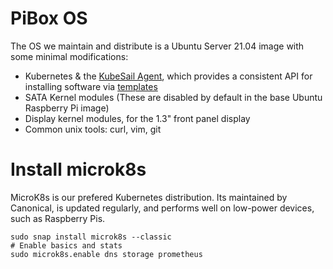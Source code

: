 # PiBox OS

The OS we maintain and distribute is a Ubuntu Server 21.04 image with some minimal modifications:

-   Kubernetes & the [KubeSail Agent](/#attaching-a-cluster), which provides a consistent API for installing software via [templates](/templates)
-   SATA Kernel modules (These are disabled by default in the base Ubuntu Raspberry Pi image)
-   Display kernel modules, for the 1.3" front panel display
-   Common unix tools: curl, vim, git

# Install microk8s

MicroK8s is our prefered Kubernetes distribution. Its maintained by Canonical, is updated regularly, and performs well on low-power devices, such as Raspberry Pis.

    sudo snap install microk8s --classic
    # Enable basics and stats
    sudo microk8s.enable dns storage prometheus
